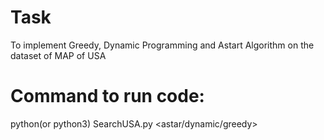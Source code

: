 
# Task

To implement Greedy, Dynamic Programming and Astart Algorithm on the dataset of MAP of USA

# Command to run code:

python(or python3) SearchUSA.py <astar/dynamic/greedy> <source> <destination>


